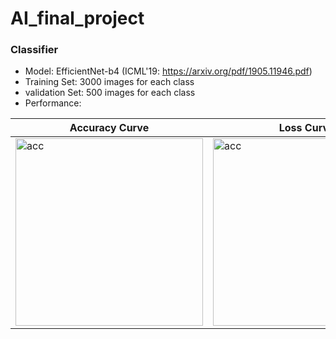 # AI_final_project

### Classifier
- Model: EfficientNet-b4 (ICML'19: https://arxiv.org/pdf/1905.11946.pdf)
- Training Set: 3000 images for each class
- validation Set: 500 images for each class
- Performance:

| Accuracy Curve | Loss Curve |
|----|----|
|<img src="https://i.imgur.com/rpx674n.png" alt="acc" width="300">| <img src="https://i.imgur.com/UKIk8Ob.png" alt="acc" width="300">|

